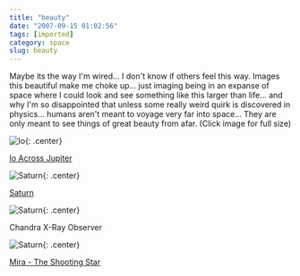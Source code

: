 ```yaml
---
title: "beauty"
date: "2007-09-15 01:02:56"
tags: [imported]
category: space
slug: beauty
---
```


Maybe its the way I'm wired... I don't know if others feel this way. Images this beautiful make me choke up... just imaging being in an expanse of space where I could look and see something like this larger than life... and why I'm so disappointed that unless some really weird quirk is discovered in physics... humans aren't meant to voyage very far into space... They are only meant to see things of great beauty from afar. (Click image for full size)

![Io]({filename}/images/2007/90_69_1.jpg){: .center}

<a href="http://ciclops.org/ir_index.php?id=27"> Io Across Jupiter</a>

![Saturn]({filename}/images/2007/205_223_0.jpg){: .center}

<a href="http://ciclops.org/ir_index.php?id=27"> Saturn</a>

![Saturn]({filename}/images/2007/chandra_abell520.jpg){: .center}

Chandra X-Ray Observer

![Saturn]({filename}/images/2007/185517main_a-516.jpg){: .center}

<a href="http://www.nasa.gov/mission_pages/galex/20070815/">Mira - The Shooting Star </a>
